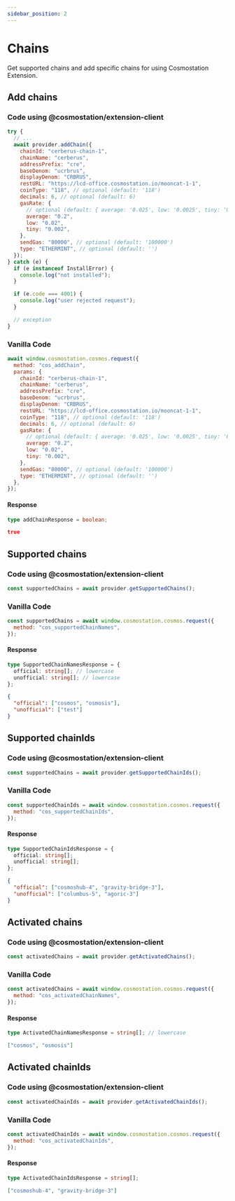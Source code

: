 ```yaml
---
sidebar_position: 2
---
```


# Chains

Get supported chains and add specific chains for using Cosmostation Extension.

## Add chains

### Code using @cosmostation/extension-client

```javascript
try {
  // ...
  await provider.addChain({
    chainId: "cerberus-chain-1",
    chainName: "cerberus",
    addressPrefix: "cre",
    baseDenom: "ucrbrus",
    displayDenom: "CRBRUS",
    restURL: "https://lcd-office.cosmostation.io/mooncat-1-1",
    coinType: "118", // optional (default: '118')
    decimals: 6, // optional (default: 6)
    gasRate: {
      // optional (default: { average: '0.025', low: '0.0025', tiny: '0.00025' })
      average: "0.2",
      low: "0.02",
      tiny: "0.002",
    },
    sendGas: "80000", // optional (default: '100000')
    type: "ETHERMINT", // optional (default: '')
  });
} catch (e) {
  if (e instanceof InstallError) {
    console.log("not installed");
  }

  if (e.code === 4001) {
    console.log("user rejected request");
  }

  // exception
}
```

### Vanilla Code

```javascript
await window.cosmostation.cosmos.request({
  method: "cos_addChain",
  params: {
    chainId: "cerberus-chain-1",
    chainName: "cerberus",
    addressPrefix: "cre",
    baseDenom: "ucrbrus",
    displayDenom: "CRBRUS",
    restURL: "https://lcd-office.cosmostation.io/mooncat-1-1",
    coinType: "118", // optional (default: '118')
    decimals: 6, // optional (default: 6)
    gasRate: {
      // optional (default: { average: '0.025', low: '0.0025', tiny: '0.00025' })
      average: "0.2",
      low: "0.02",
      tiny: "0.002",
    },
    sendGas: "80000", // optional (default: '100000')
    type: "ETHERMINT", // optional (default: '')
  },
});
```

#### Response

```typescript title="Model"
type addChainResponse = boolean;
```

```json title="Example"
true
```

## Supported chains

### Code using @cosmostation/extension-client

```javascript
const supportedChains = await provider.getSupportedChains();
```

### Vanilla Code

```javascript
const supportedChains = await window.cosmostation.cosmos.request({
  method: "cos_supportedChainNames",
});
```

#### Response

```typescript title="Model"
type SupportedChainNamesResponse = {
  official: string[]; // lowercase
  unofficial: string[]; // lowercase
};
```

```json title="Example"
{
  "official": ["cosmos", "osmosis"],
  "unofficial": ["test"]
}
```

## Supported chainIds

### Code using @cosmostation/extension-client

```javascript
const supportedChains = await provider.getSupportedChainIds();
```

### Vanilla Code

```javascript
const supportedChainIds = await window.cosmostation.cosmos.request({
  method: "cos_supportedChainIds",
});
```

#### Response

```typescript title="Model"
type SupportedChainIdsResponse = {
  official: string[];
  unofficial: string[];
};
```

```json title="Example"
{
  "official": ["cosmoshub-4", "gravity-bridge-3"],
  "unofficial": ["columbus-5", "agoric-3"]
}
```

## Activated chains

### Code using @cosmostation/extension-client

```javascript
const activatedChains = await provider.getActivatedChains();
```

### Vanilla Code

```javascript
const activatedChains = await window.cosmostation.cosmos.request({
  method: "cos_activatedChainNames",
});
```

#### Response

```typescript title="Model"
type ActivatedChainNamesResponse = string[]; // lowercase
```

```json title="Example"
["cosmos", "osmosis"]
```

## Activated chainIds

### Code using @cosmostation/extension-client

```javascript
const activatedChainIds = await provider.getActivatedChainIds();
```

### Vanilla Code

```javascript
const activatedChainIds = await window.cosmostation.cosmos.request({
  method: "cos_activatedChainIds",
});
```

#### Response

```typescript title="Model"
type ActivatedChainIdsResponse = string[];
```

```json title="Example"
["cosmoshub-4", "gravity-bridge-3"]
```
